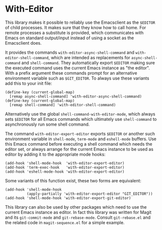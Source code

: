 With-Editor
===========

This library makes it possible to reliably use the Emacsclient as
the `$EDITOR` of child processes.  It makes sure that they know how
to call home.  For remote processes a substitute is provided, which
communicates with Emacs on standard output/input instead of using a
socket as the Emacsclient does.

It provides the commands `with-editor-async-shell-command` and
`with-editor-shell-command`, which are intended as replacements
for `async-shell-command` and `shell-command`.  They automatically
export `$EDITOR` making sure the executed command uses the current
Emacs instance as "the editor".  With a prefix argument these
commands prompt for an alternative environment variable such as
`$GIT_EDITOR`.  To always use these variants add this to your init
file:

    (define-key (current-global-map)
      [remap async-shell-command] 'with-editor-async-shell-command)
    (define-key (current-global-map)
      [remap shell-command] 'with-editor-shell-command)

Alternatively use the global `shell-command-with-editor-mode`,
which always sets `$EDITOR` for all Emacs commands which ultimately
use `shell-command` to asynchronously run some shell command.

The command `with-editor-export-editor` exports `$EDITOR` or
another such environment variable in `shell-mode`, `term-mode` and
`eshell-mode` buffers.  Use this Emacs command before executing a
shell command which needs the editor set, or always arrange for the
current Emacs instance to be used as editor by adding it to the
appropriate mode hooks:

    (add-hook 'shell-mode-hook  'with-editor-export-editor)
    (add-hook 'term-exec-hook   'with-editor-export-editor)
    (add-hook 'eshell-mode-hook 'with-editor-export-editor)

Some variants of this function exist, these two forms are
equivalent:

    (add-hook 'shell-mode-hook
              (apply-partially 'with-editor-export-editor "GIT_EDITOR"))
    (add-hook 'shell-mode-hook 'with-editor-export-git-editor)

This library can also be used by other packages which need to use
the current Emacs instance as editor.  In fact this library was
written for Magit and its `git-commit-mode` and `git-rebase-mode`.
Consult `git-rebase.el` and the related code in `magit-sequence.el`
for a simple example.

